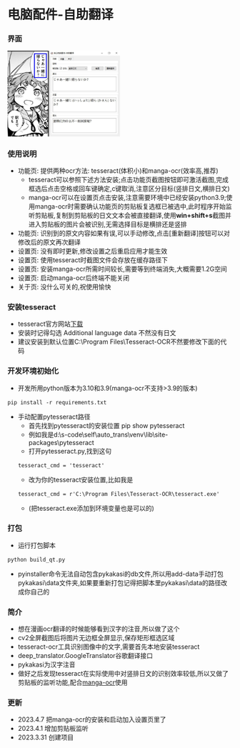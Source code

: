 # 电脑配件-自助翻译


### 界面
<img src="https://github.com/umas2022/auto_trans/blob/main/readme/shot.jpg" width="50%" height="50%">


### 使用说明
- 功能页: 提供两种ocr方法: tesseract(体积小)和manga-ocr(效率高,推荐)
    - tesseract可以参照下述方法安装;点击功能页截图按钮即可激活截图,完成框选后点击空格或回车键确定,c键取消,注意区分目标(竖排日文,横排日文)
    - manga-ocr可以在设置页点击安装,注意需要环境中已经安装python3.9;使用manga-ocr时需要确认功能页的剪贴板复选框已被选中,此时程序开始监听剪贴板,复制到剪贴板的日文文本会被直接翻译,使用**win+shift+s**截图并进入剪贴板的图片会被识别,无需选择目标是横排还是竖排
- 功能页: 识别到的原文内容如果有误,可以手动修改,点击[重新翻译]按钮可以对修改后的原文再次翻译
- 设置页: 没有即时更新,修改设置之后重启应用才能生效
- 设置页: 使用tesseract时截图文件会存放在缓存路径下
- 设置页: 安装manga-ocr所需时间较长,需要等到终端消失,大概需要1.2G空间
- 设置页: 启动manga-ocr后终端不能关闭
- 关于页: 没什么可关的,祝使用愉快



### 安装tesseract
- tesseract官方网站[下载](https://tesseract-ocr.github.io/tessdoc/Installation.html) 
- 安装时记得勾选 Additional language data 不然没有日文
- 建议安装到默认位置C:\Program Files\Tesseract-OCR不然要修改下面的代码


### 开发环境初始化
- 开发所用python版本为3.10和3.9(manga-ocr不支持>3.9的版本)
```
pip install -r requirements.txt
```
- 手动配置pytesseract路径  
    - 首先找到pytesseract的安装位置 pip show pytesseract
    - 例如我是d:\s-code\self\auto_trans\venv\lib\site-packages\pytesseract
    - 打开pytesseract.py,找到这句
    ```
    tesseract_cmd = 'tesseract'
    ```
    - 改为你的tesseract安装位置,比如我是
    ```
    tesseract_cmd = r'C:\Program Files\Tesseract-OCR\tesseract.exe'
    ```
    - (把tesseract.exe添加到环境变量也是可以的)


### 打包
- 运行打包脚本 
```
python build_qt.py
```
- pyinstaller命令无法自动包含pykakasi的db文件,所以用add-data手动打包pykakasi\\data文件夹,如果要重新打包记得把脚本里pykakasi\\data的路径改成你自己的


### 简介
- 想在漫画ocr翻译的时候能够看到汉字的注音,所以做了这个
- cv2全屏截图后将图片无边框全屏显示,保存矩形框选区域
- tesseract-ocr工具识别图像中的文字,需要首先本地安装tesseract
- deep_translator.GoogleTranslator谷歌翻译接口
- pykakasi为汉字注音
- 做好之后发现tesseract在实际使用中对竖排日文的识别效率较低,所以又做了剪贴板的监听功能,配合[manga-ocr](https://github.com/kha-white/manga-ocr)使用


### 更新
- 2023.4.7 把manga-ocr的安装和启动加入设置页里了
- 2023.4.1 增加剪贴板监听
- 2023.3.31 创建项目



